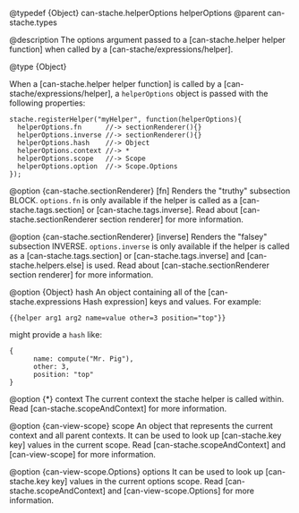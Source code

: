 @typedef {Object} can-stache.helperOptions helperOptions
@parent can-stache.types

@description The options argument passed to a [can-stache.helper helper function]
when called by a [can-stache/expressions/helper].

@type {Object}

When a [can-stache.helper helper function]
is called by a [can-stache/expressions/helper], a `helperOptions`
object is passed with the following properties:

```
stache.registerHelper("myHelper", function(helperOptions){
  helperOptions.fn      //-> sectionRenderer(){}
  helperOptions.inverse //-> sectionRenderer(){}
  helperOptions.hash    //-> Object
  helperOptions.context //-> *
  helperOptions.scope   //-> Scope
  helperOptions.option  //-> Scope.Options
});
```

  @option {can-stache.sectionRenderer} [fn] Renders the "truthy" subsection
  BLOCK.  `options.fn` is only available if the helper is called as a
  [can-stache.tags.section] or [can-stache.tags.inverse]. Read about
  [can-stache.sectionRenderer section renderer] for more information.

  @option {can-stache.sectionRenderer} [inverse] Renders the "falsey" subsection
  INVERSE.  `options.inverse` is only available if the helper is called as a
  [can-stache.tags.section] or [can-stache.tags.inverse] and [can-stache.helpers.else]
  is used. Read about
  [can-stache.sectionRenderer section renderer] for more information.

  @option {Object} hash An object containing all of the
  [can-stache.expressions Hash expression] keys and values. For example:

  ```
  {{helper arg1 arg2 name=value other=3 position="top"}}
  ```

  might provide a `hash` like:

  ```
  {
		name: compute("Mr. Pig"),
		other: 3,
		position: "top"
  }
  ```

  @option {*} context The current context the stache helper is called within. Read
  [can-stache.scopeAndContext] for more information.


@option {can-view-scope} scope An object that represents the current context and all parent
contexts. It can be used to look up [can-stache.key key] values in the current scope.
Read [can-stache.scopeAndContext] and [can-view-scope] for more information.

@option {can-view-scope.Options} options It can be used to look up [can-stache.key key] values in the current options scope.
Read [can-stache.scopeAndContext] and [can-view-scope.Options] for more information.
